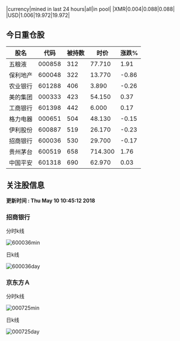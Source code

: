 |currency|mined in last 24 hours|all|in pool|
|XMR|0.004|0.088|0.088|
|USD|1.006|19.972|19.972|

## 今日重仓股 

|股名|代码|被持数|时价|涨跌%|
|---|---|---|---|---|
|五粮液|000858|312|77.710|1.91|
|保利地产|600048|322|13.770|-0.86|
|农业银行|601288|406|3.890|-0.26|
|美的集团|000333|423|54.150|0.37|
|工商银行|601398|442|6.000|0.17|
|格力电器|000651|504|48.130|-0.15|
|伊利股份|600887|519|26.170|-0.23|
|招商银行|600036|530|29.700|-0.17|
|贵州茅台|600519|658|714.300|1.76|
|中国平安|601318|690|62.970|0.03|

## 关注股信息
**更新时间 : Thu May 10 10:45:12 2018**
### 招商银行 
分时k线

![600036min](http://image.sinajs.cn/newchart/min/n/sh600036.gif)

日k线

![600036day](http://image.sinajs.cn/newchart/daily/n/sh600036.gif)

### 京东方Ａ 
分时k线

![000725min](http://image.sinajs.cn/newchart/min/n/sz000725.gif)

日k线

![000725day](http://image.sinajs.cn/newchart/daily/n/sz000725.gif)
